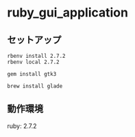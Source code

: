 # ruby_gui_application

## セットアップ

```
rbenv install 2.7.2
rbenv local 2.7.2

gem install gtk3

brew install glade
```

## 動作環境
ruby: 2.7.2